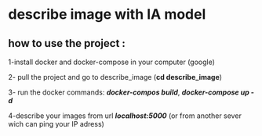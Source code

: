 # describe image with IA model
## how to use the project :

1-install docker and docker-compose in your computer (google)

2- pull the project and go to describe_image (**cd describe_image**)

3- run the docker commands: ***docker-compos build***, ***docker-compose up -d***

4-describe your images from url ***localhost:5000*** (or from another sever wich can ping your IP adress) 


